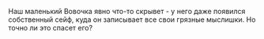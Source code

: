 Наш маленький Вовочка явно что-то скрывет - у него даже появился собственный сейф, куда он записывает все свои грязные мыслишки. Но точно ли это спасет его?
